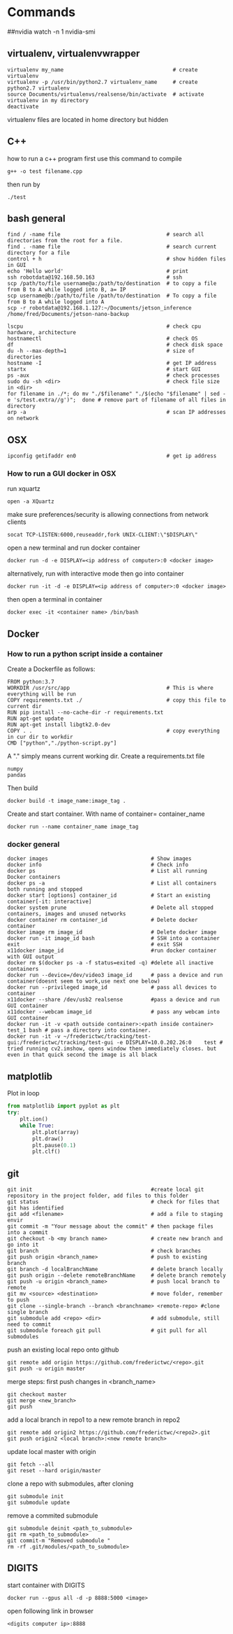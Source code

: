 # Commands

##nvidia
watch -n 1 nvidia-smi

## virtualenv, virtualenvwrapper

```
virtualenv my_name                                   # create virtualenv
virtualenv -p /usr/bin/python2.7 virtualenv_name     # create python2.7 virtualenv
source Documents/virtualenvs/realsense/bin/activate  # activate virtualenv in my directory
deactivate
```
virtualenv files are located in home directory but hidden

## C++
how to run a c++ program
first use this command to compile 
```
g++ -o test filename.cpp
```
then run by
```
./test 
```

## bash general
```
find / -name file                                  # search all directories from the root for a file. 
find . -name file                                  # search current directory for a file
control + h                                        # show hidden files in GUI
echo 'Hello world'                                 # print
ssh robotdata@192.168.50.163                       # ssh
scp /path/to/file username@a:/path/to/destination  # to copy a file from B to A while logged into B, a= IP
scp username@b:/path/to/file /path/to/destination  # To copy a file from B to A while logged into A
scp -r robotdata@192.168.1.127:~/Documents/jetson_inference /home/fred/Documents/jetson-nano-backup

lscpu                                              # check cpu hardware, architecture
hostnamectl                                        # check OS 
df                                                 # check disk space
du -h --max-depth=1                                # size of directories
hostname -I                                        # get IP address
startx                                             # start GUI
ps -aux                                            # check processes
sudo du -sh <dir>                                  # check file size in <dir>
for filename in ./*; do mv "./$filename" "./$(echo "$filename" | sed -e 's/test.extra//g')";  done # remove part of filename of all files in directory
arp -a                                             # scan IP addresses on network
```
## OSX
```
ipconfig getifaddr en0                             # get ip address
```
### How to run a GUI docker in OSX
run xquartz
```
open -a XQuartz
```
make sure preferences/security is allowing connections from network clients
```
socat TCP-LISTEN:6000,reuseaddr,fork UNIX-CLIENT:\"$DISPLAY\"
```
open a new terminal and run docker container
```
docker run -d -e DISPLAY=<ip address of computer>:0 <docker image>
```
alternatively, run with interactive mode then go into container
```
docker run -it -d -e DISPLAY=<ip address of computer>:0 <docker image>
```
then open a terminal in container 
```
docker exec -it <container name> /bin/bash
```
## Docker

### How to run a python script inside a container 
Create a Dockerfile as follows:
```
FROM python:3.7
WORKDIR /usr/src/app                               # This is where everything will be run
COPY requirements.txt ./                           # copy this file to current dir
RUN pip install --no-cache-dir -r requirements.txt
RUN apt-get update
RUN apt-get install libgtk2.0-dev
COPY . .                                           # copy everything in cur dir to workdir
CMD ["python","./python-script.py"]
```
A "." simply means current working dir. 
Create a requirements.txt file 
```
numpy
pandas
```
Then build 
```
docker build -t image_name:image_tag .
```
Create and start container. With name of container= container_name
``` 
docker run --name container_name image_tag
```
### docker general
```
docker images                                 # Show images
docker info                                   # Check info 
docker ps                                     # List all running Docker containers
docker ps -a                                  # List all containers both running and stopped
docker start [options] container_id           # Start an existing container[-it: interactive]
docker system prune                           # Delete all stopped containers, images and unused networks
docker container rm container_id              # Delete docker container
docker image rm image_id                      # Delete docker image
docker run -it image_id bash                  # SSH into a container
exit                                          # exit SSH
x11docker image_id                            #run docker container with GUI output
docker rm $(docker ps -a -f status=exited -q) #delete all inactive containers
docker run --device=/dev/video3 image_id      # pass a device and run container(doesnt seem to work,use next one below)
docker run --privileged image_id              # pass all devices to container
x11docker --share /dev/usb2 realsense         #pass a device and run GUI container
x11docker --webcam image_id                   # pass any webcam into GUI container
docker run -it -v <path outside container>:<path inside container> test_1 bash # pass a directory into container.
docker run -it -v ~/frederictwc/tracking/test-gui:/frederictwc/tracking/test-gui -e DISPLAY=10.0.202.26:0    test # tried running cv2.imshow, opens window then immediately closes. but even in that quick second the image is all black
```

## matplotlib
Plot in loop
```python
from matplotlib import pyplot as plt
try:
    plt.ion()
    while True:
        plt.plot(array)
        plt.draw()
        plt.pause(0.1)
        plt.clf()
```
## git

```
git init                                      #create local git repository in the project folder, add files to this folder
git status                                    # check for files that git has identified
git add <filename>                            # add a file to staging envir
git commit -m "Your message about the commit" # then package files into a commit
git checkout -b <my branch name>              # create new branch and go into it
git branch                                    # check branches
git push origin <branch_name>                 # push to existing branch
git branch -d localBranchName                 # delete branch locally
git push origin --delete remoteBranchName     # delete branch remotely
git push -u origin <branch_name>              # push local branch to remote
git mv <source> <destination>                 # move folder, remember to push 
git clone --single-branch --branch <branchname> <remote-repo> #clone single branch
git submodule add <repo> <dir>                # add submodule, still need to commit
git submodule foreach git pull                # git pull for all submodules
```
push an existing local repo onto github
```
git remote add origin https://github.com/frederictwc/<repo>.git
git push -u origin master
```
merge steps: first push changes in <branch_name>
```
git checkout master
git merge <new_branch>
git push
```
add a local branch <local branch> in repo1 to a new remote branch <new remote branch> in repo2
```
git remote add origin2 https://github.com/frederictwc/<repo2>.git
git push origin2 <local branch>:<new remote branch>
```
update local master with origin
```
git fetch --all
git reset --hard origin/master
```
clone a repo with submodules, after cloning
```
git submodule init
git submodule update
```
remove a commited submodule
```
git submodule deinit <path_to_submodule>
git rm <path_to_submodule>
git commit-m "Removed submodule "
rm -rf .git/modules/<path_to_submodule>
```
## DIGITS
start container with DIGITS
```
docker run --gpus all -d -p 8888:5000 <image>
```
open following link in browser 
```
<digits computer ip>:8888 
```
